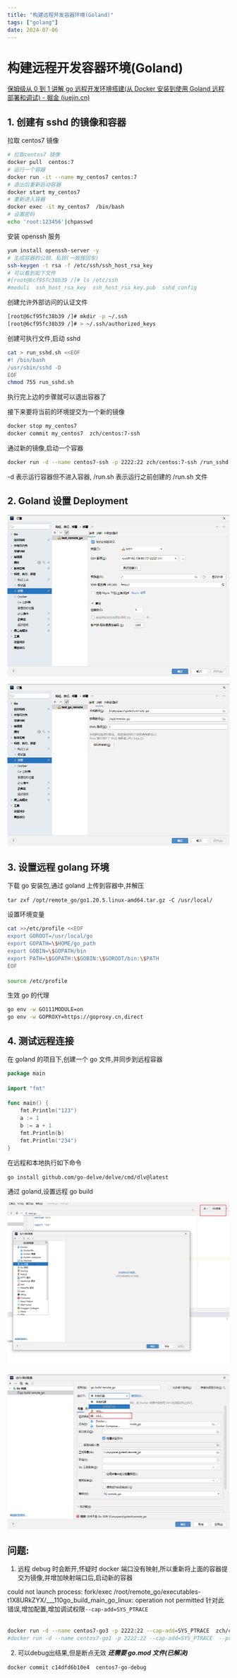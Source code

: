 ```yaml
---
title: "构建远程开发容器环境(Goland)"
tags: ["golang"]
date: 2024-07-06
---
```

# 构建远程开发容器环境(Goland)

[保姆级从 0 到 1 讲解 go 远程开发环境搭建(从 Docker 安装到使用 Goland 远程部署和调试) - 掘金 (juejin.cn)](https://juejin.cn/post/7147327195747188744)

## 1. 创建有 sshd 的镜像和容器

拉取 centos7 镜像

```bash
# 拉取centos7 镜像
docker pull  centos:7
# 运行一个容器
docker run -it --name my_centos7 centos:7
# 退出后重新启动容器
docker start my_centos7
# 重新进入容器
docker exec -it my_centos7  /bin/bash
# 设置密码
echo 'root:123456'|chpasswd
```

安装 openssh 服务

```bash
yum install openssh-server -y
# 生成容器的公钥、私钥(一致按回车)
ssh-keygen -t rsa -f /etc/ssh/ssh_host_rsa_key
# 可以看到如下文件
#[root@6cf95fc38b39 /]# ls /etc/ssh
#moduli  ssh_host_rsa_key  ssh_host_rsa_key.pub  sshd_config
```

创建允许外部访问的认证文件

```bash
[root@6cf95fc38b39 /]# mkdir -p ~/.ssh
[root@6cf95fc38b39 /]# > ~/.ssh/authorized_keys
```

创建可执行文件,启动 sshd

```bash
cat > run_sshd.sh <<EOF
#! /bin/bash
/usr/sbin/sshd -D
EOF
chmod 755 run_sshd.sh
```

执行完上边的步骤就可以退出容器了

接下来要将当前的环境提交为一个新的镜像

```bash
docker stop my_centos7
docker commit my_centos7  zch/centos:7-ssh
```

通过新的镜像,启动一个容器

```bash
docker run -d --name centos7-ssh -p 2222:22 zch/centos:7-ssh /run_sshd.sh
```

-d 表示运行容器但不进入容器, /run.sh 表示运行之前创建的 /run.sh 文件

## 2. Goland 设置 Deployment

![image-20230612224523208](assert/image-20230612224523208.png)

![image-20230612225615747](assert/image-20230612225615747.png)

## 3. 设置远程 golang 环境

下载 go 安装包,通过 goland 上传到容器中,并解压

`tar zxf /opt/remote_go/go1.20.5.linux-amd64.tar.gz -C /usr/local/`

设置环境变量

```bash
cat >>/etc/profile <<EOF
export GOROOT=/usr/local/go
export GOPATH=\$HOME/go_path
export GOBIN=\$GOPATH/bin
export PATH=\$GOPATH:\$GOBIN:\$GOROOT/bin:\$PATH
EOF

source /etc/profile
```

生效 go 的代理

```bash
go env -w GO111MODULE=on
go env -w GOPROXY=https://goproxy.cn,direct
```

## 4. 测试远程连接

在 goland 的项目下,创建一个 go 文件,并同步到远程容器

```go
package main

import "fmt"

func main() {
	fmt.Println("123")
	a := 1
	b := a + 1
	fmt.Println(b)
	fmt.Println("234")
}
```

在远程和本地执行如下命令

`go install github.com/go-delve/delve/cmd/dlv@latest`

通过 goland,设置远程 go build

![image-20230612230740284](assert/image-20230612230740284.png)

![image-20230612230856891](assert/image-20230612230856891.png)

## 问题:

1. 远程 debug 时会断开,怀疑时 docker 端口没有映射,所以重新将上面的容器提交为镜像,并增加映射端口后,启动新的容器

could not launch process: fork/exec /root/remote_go/executables-t1X8URkZYX/\_\_\_110go_build_main_go_linux: operation not permitted
针对此错误,增加配置,增加调试权限`--cap-add=SYS_PTRACE `

```bash

docker run -d --name centos7-go3 -p 2222:22 --cap-add=SYS_PTRACE  zch/centos:7-go /run_sshd.sh
#docker run -d --name centos7-go1 -p 2222:22 --cap-add=SYS_PTRACE  --privileged   zch/centos:7-go /run_sshd.sh
```

2. 可以debug出结果,但是断点无效 
**_还需要 go.mod 文件(已解决)_**

`docker commit c14dfd6b10e4  centos7-go-debug`
